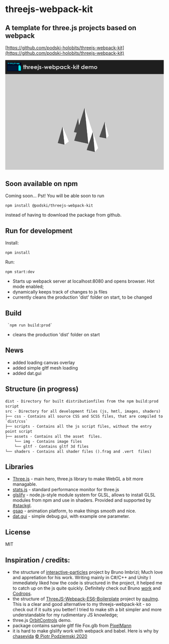 # threejs-webpack-kit 
## A template for three.js projects based on webpack
[https://github.com/podski-holobits/threejs-webpack-kit](https://github.com/podski-holobits/threejs-webpack-kit)


![printscreen](./about-stuff/prtscr.jpg "threejs-webpack-kit")

## Soon available on npm 

 Coming soon...
 Pst! You will be able soon to run 
```
npm install @podski/threejs-webpack-kit 
```
 instead of having to download the package from github.

## Run for development
Install: 
```
npm install
```
Run:
```
npm start:dev
```
* Starts up webpack server at localhost:8080 and opens browser. Hot mode enabled; 
* dynamically keeps track of changes to js files
* currently cleans the production 'dist' folder on start, to be changed


## Build
```
 `npm run build:prod`
```
* cleans the production 'dist' folder on start


## News
* added loading canvas overlay
* added simple gltf mesh loading
* added dat.gui

## Structure (in progress)
```
dist - Directory for built distributionfiles from the npm build:prod script
src - Directory for all development files (js, hmtl, images, shaders)
├── css - Contains all source CSS and SCSS files, that are compiled to `dist/css`
├── scripts - Contains all the js script files, without the entry point script
├── assets - Contains all the asset  files. 
    └── img - Contains image files 
    └── gltf - Contains gltf 3d files 
└── shaders - Contains all shader files ().frag and .vert  files)
```
## Libraries
- [Three.js](https://github.com/mrdoob/three.js/) - main hero, three.js library to make WebGL a bit more managable.
- [stats.js](https://github.com/mrdoob/stats.js/) - standard performance monitor for three.js
- [glslify](https://github.com/glslify/glslify) - node.js-style module system for GLSL, allows  to install GLSL modules from npm and use in shaders. Provided and supported by [#stackgl](http://stack.gl/).
- [gsap](https://www.npmjs.com/package/gsap) - animation platform, to make things smooth and nice.
- [dat.gui](https://github.com/dataarts/dat.gui) - simple debug.gui, with example one parameter.

## License
MIT

## Inspiration / credits:
- the structure of [interactive-particles](https://github.com/brunoimbrizi/interactive-particles) project by Bruno Imbrizi; Much love and appretiation for his work. Writing mainly in C#/C++ and Unity I immediately liked how the code is structured in the project, it helped me to catch up on the js quite quickly. Definitely check out Bruno [work](https://twitter.com/brunoimbrizi/) and [Codrops](https://tympanus.net/codrops/).
- the structure of [ThreeJS-Webpack-ES6-Boilerplate](https://github.com/paulmg/ThreeJS-Webpack-ES6-Boilerplate/) project by [paulmg](https://github.com/paulmg/ThreeJS-Webpack-ES6-Boilerplate/commits?author=paulmg). This is a clear and good alternative to my threejs-webpack-kit - so check out if it suits you better! I tried to make sth a bit simpler and more understandable for my rudimentary JS knowledge;
- three.js [OrbitControls](https://threejs.org/docs/index.html#examples/en/controls/OrbitControls) demo.
- package contains sample gltf file Fox.glb from [PixelMann](https://opengameart.org/content/fox-and-shiba)
- it is hard to make glslify work with webpack and babel. Here is why by [chasevida](https://github.com/chasevida/glslify-webpack)
[© Piotr Podziemski 2020](http://www.holobits.pl)
